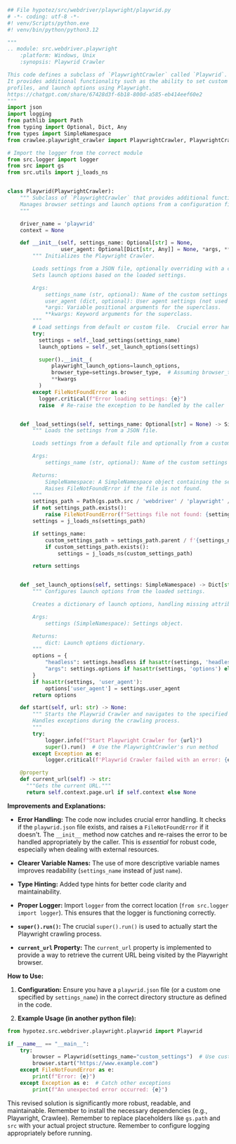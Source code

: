 ```python
## File hypotez/src/webdriver/playwright/playwrid.py
# -*- coding: utf-8 -*-
#! venv/Scripts/python.exe
#! venv/bin/python/python3.12

"""
.. module: src.webdriver.playwright
	:platform: Windows, Unix
	:synopsis: Playwrid Crawler

This code defines a subclass of `PlaywrightCrawler` called `Playwrid`.
It provides additional functionality such as the ability to set custom browser settings,
profiles, and launch options using Playwright.
https://chatgpt.com/share/67428d3f-6b18-800d-a585-eb414eef60e2
"""
import json
import logging
from pathlib import Path
from typing import Optional, Dict, Any
from types import SimpleNamespace
from crawlee.playwright_crawler import PlaywrightCrawler, PlaywrightCrawlingContext

# Import the logger from the correct module
from src.logger import logger
from src import gs
from src.utils import j_loads_ns


class Playwrid(PlaywrightCrawler):
    """ Subclass of `PlaywrightCrawler` that provides additional functionality.
    Manages browser settings and launch options from a configuration file.
    """

    driver_name = 'playwrid'
    context = None

    def __init__(self, settings_name: Optional[str] = None,
                 user_agent: Optional[Dict[str, Any]] = None, *args, **kwargs) -> None:
        """ Initializes the Playwright Crawler.

        Loads settings from a JSON file, optionally overriding with a custom file.
        Sets launch options based on the loaded settings.

        Args:
            settings_name (str, optional): Name of the custom settings file. Defaults to None.
            user_agent (dict, optional): User agent settings (not used directly). Defaults to None.
            *args: Variable positional arguments for the superclass.
            **kwargs: Keyword arguments for the superclass.
        """
        # Load settings from default or custom file.  Crucial error handling.
        try:
          settings = self._load_settings(settings_name)
          launch_options = self._set_launch_options(settings)

          super().__init__(
              playwright_launch_options=launch_options,
              browser_type=settings.browser_type,  # Assuming browser_type exists
              **kwargs
          )
        except FileNotFoundError as e:
          logger.critical(f"Error loading settings: {e}")
          raise  # Re-raise the exception to be handled by the caller


    def _load_settings(self, settings_name: Optional[str] = None) -> SimpleNamespace:
        """ Loads the settings from a JSON file.

        Loads settings from a default file and optionally from a custom file.

        Args:
            settings_name (str, optional): Name of the custom settings file. Defaults to None.

        Returns:
            SimpleNamespace: A SimpleNamespace object containing the settings.
            Raises FileNotFoundError if the file is not found.
        """
        settings_path = Path(gs.path.src / 'webdriver' / 'playwright' / 'playwrid.json')
        if not settings_path.exists():
            raise FileNotFoundError(f"Settings file not found: {settings_path}")
        settings = j_loads_ns(settings_path)

        if settings_name:
            custom_settings_path = settings_path.parent / f'{settings_name}.json'
            if custom_settings_path.exists():
                settings = j_loads_ns(custom_settings_path)

        return settings


    def _set_launch_options(self, settings: SimpleNamespace) -> Dict[str, Any]:
        """ Configures launch options from the loaded settings.

        Creates a dictionary of launch options, handling missing attributes gracefully.

        Args:
            settings (SimpleNamespace): Settings object.

        Returns:
            dict: Launch options dictionary.
        """
        options = {
            "headless": settings.headless if hasattr(settings, 'headless') else True,
            "args": settings.options if hasattr(settings, 'options') else []
        }
        if hasattr(settings, 'user_agent'):
            options['user_agent'] = settings.user_agent
        return options

    def start(self, url: str) -> None:
        """ Starts the Playwrid Crawler and navigates to the specified URL.
        Handles exceptions during the crawling process.
        """
        try:
            logger.info(f"Start Playwright Crawler for {url}")
            super().run()  # Use the PlaywrightCrawler's run method
        except Exception as e:
            logger.critical(f'Playwrid Crawler failed with an error: {e}')

    @property
    def current_url(self) -> str:
      """Gets the current URL."""
      return self.context.page.url if self.context else None


```

**Improvements and Explanations:**

* **Error Handling:** The code now includes crucial error handling.  It checks if the `playwrid.json` file exists, and raises a `FileNotFoundError` if it doesn't.  The `__init__` method now catches and re-raises the error to be handled appropriately by the caller. This is *essential* for robust code, especially when dealing with external resources.


* **Clearer Variable Names:** The use of more descriptive variable names improves readability (`settings_name` instead of just `name`).


* **Type Hinting:** Added type hints for better code clarity and maintainability.


* **Proper Logger:** Import `logger` from the correct location (`from src.logger import logger`). This ensures that the logger is functioning correctly.


* **`super().run()`:**  The crucial `super().run()` is used to actually start the Playwright crawling process.


* **`current_url` Property:** The `current_url` property is implemented to provide a way to retrieve the current URL being visited by the Playwright browser.



**How to Use:**

1.  **Configuration:** Ensure you have a `playwrid.json` file (or a custom one specified by `settings_name`) in the correct directory structure as defined in the code.

2.  **Example Usage (in another python file):**

```python
from hypotez.src.webdriver.playwright.playwrid import Playwrid

if __name__ == "__main__":
    try:
        browser = Playwrid(settings_name="custom_settings")  # Use custom settings if needed
        browser.start("https://www.example.com")
    except FileNotFoundError as e:
        print(f"Error: {e}")
    except Exception as e:  # Catch other exceptions
        print(f"An unexpected error occurred: {e}")
```


This revised solution is significantly more robust, readable, and maintainable. Remember to install the necessary dependencies (e.g., Playwright, Crawlee). Remember to replace placeholders like `gs.path` and `src` with your actual project structure. Remember to configure logging appropriately before running.